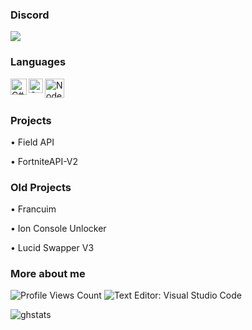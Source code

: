 <!--
**Oxuu1/Oxuu1** is a ✨ _special_ ✨ repository because its `README.md` (this file) appears on your GitHub profile.
-->

### Discord
<img src="https://discord.c99.nl/widget/theme-1/1106915426396540938.png"/>

### Languages
<img align="left" alt="C#" width="26px" src="https://letzgro.net/wp-content/uploads/2016/06/%D0%A1-programming-language-1-300x300.png"/>
<img align="left" alt="C++" width="23px" src="https://upload.wikimedia.org/wikipedia/commons/thumb/1/18/ISO_C%2B%2B_Logo.svg/1200px-ISO_C%2B%2B_Logo.svg.png"/>
<img align="left" alt="Node" width="31px" src="https://www.ambientinfotech.com/wp-content/uploads/2020/03/node-js.png"/>
<br />
<br />


### Projects

• Field API

• FortniteAPI-V2


### Old Projects

• Francuim 

• Ion Console Unlocker

• Lucid Swapper V3



### More about me
<img src="https://komarev.com/ghpvc/?username=Rilyyy" alt="Profile Views Count"> ![Text Editor: Visual Studio Code](https://img.shields.io/badge/Text%20Editor-Visual%20Studio%20Code-blue)

![ghstats](https://github-readme-stats.vercel.app/api?username=Oxuu1&&show_icons=true&title_color=ffffff&icon_color=bb2acf&text_color=daf7dc&bg_color=151515)
<!--![ghstats](https://github-readme-stats.vercel.app/api?username=Kian738&show_icons=true&theme=dark&locale=e)-->
